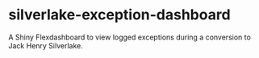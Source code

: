# silverlake-exception-dashboard
A Shiny Flexdashboard to view logged exceptions during a conversion to Jack Henry Silverlake.
